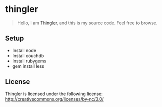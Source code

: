 thingler
========

> Hello, I am [Thingler](http://thingler.com), and this is my source code. Feel free to browse.

## Setup

* Install node
* Install couchdb
* Install rubygems
* gem install less

License
-------

Thingler is licensed under the following license: <http://creativecommons.org/licenses/by-nc/3.0/>

